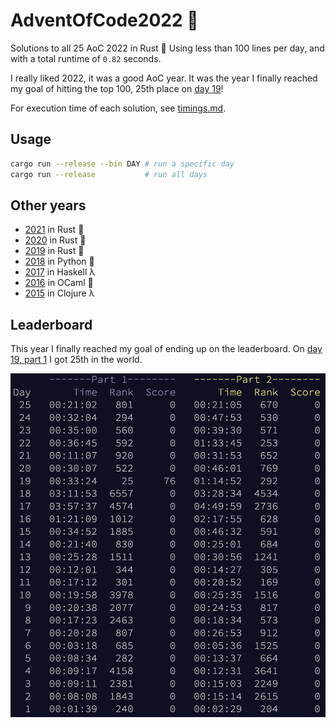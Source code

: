 # AdventOfCode2022 :christmas_tree:
Solutions to all 25 AoC 2022 in Rust :crab: Using less than 100 lines per day, and with a total runtime of `0.82` seconds.

I really liked 2022, it was a good AoC year. It was the year I finally reached my goal of hitting the top 100, 25th place on [day 19](./src/bin/19.rs)!

For execution time of each solution, see [timings.md](./timings.md).

## Usage
```sh
cargo run --release --bin DAY # run a specific day
cargo run --release           # run all days
```

## Other years
- [2021](https://github.com/AxlLind/AdventOfCode2021/) in Rust :crab:
- [2020](https://github.com/AxlLind/AdventOfCode2020/) in Rust :crab:
- [2019](https://github.com/AxlLind/AdventOfCode2019/) in Rust :crab:
- [2018](https://github.com/AxlLind/AdventOfCode2018/) in Python :snake:
- [2017](https://github.com/AxlLind/AdventOfCode2017/) in Haskell λ
- [2016](https://github.com/AxlLind/AdventOfCode2016/) in OCaml :camel:
- [2015](https://github.com/AxlLind/AdventOfCode2015/) in Clojure λ

## Leaderboard
This year I finally reached my goal of ending up on the leaderboard. On [day 19, part 1](./src/bin/19.rs) I got 25th in the world.

![leaderboard placements](./leaderboard.png)
